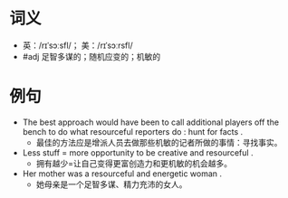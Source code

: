 # 词义
- 英：/rɪˈsɔːsfl/； 美：/rɪˈsɔːrsfl/
- #adj 足智多谋的；随机应变的；机敏的
# 例句
- The best approach would have been to call additional players off the bench to do what resourceful reporters do : hunt for facts .
	- 最佳的方法应是增派人员去做那些机敏的记者所做的事情：寻找事实。
- Less stuff = more opportunity to be creative and resourceful .
	- 拥有越少=让自己变得更富创造力和更机敏的机会越多。
- Her mother was a resourceful and energetic woman .
	- 她母亲是一个足智多谋、精力充沛的女人。
